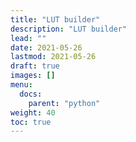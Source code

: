 ```yaml
---
title: "LUT builder"
description: "LUT builder"
lead: ""
date: 2021-05-26
lastmod: 2021-05-26
draft: true
images: []
menu:
  docs:
    parent: "python"
weight: 40
toc: true
---
```

